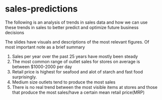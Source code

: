 # sales-predictions

The following is an analysis of trends in sales data and how we can use these trends in sales to better predict and optimize future business decisions 

The slides have visuals and descriptions of the most relevant figures. Of most important note as a brief summary 

1) Sales per year over the past 25 years have mostly been steady
2) The most common range of outlet sales for stores on average is between $1000-2000 per day 
3) Retail price is highest for seafood and alot of starch and fast food surprisingly. 
4) Medium size outlets tend to produce the most sales 
5) There is no real trend between the most visible items at stores and those that produce the most sales/have a certain mean retail price(MRP)
